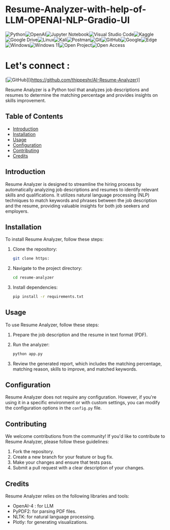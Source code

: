 # Resume-Analyzer-with-help-of-LLM-OPENAI-NLP-Gradio-UI

![Python](https://img.shields.io/badge/python-3670A0?style=for-the-badge&logo=python&logoColor=ffdd54)![OpenAI](https://img.shields.io/badge/OpenAI-412991.svg?style=for-the-badge&logo=OpenAI&logoColor=white)![Jupyter Notebook](https://img.shields.io/badge/jupyter-%23FA0F00.svg?style=for-the-badge&logo=jupyter&logoColor=white)![Visual Studio Code](https://img.shields.io/badge/Visual%20Studio%20Code-0078d7.svg?style=for-the-badge&logo=visual-studio-code&logoColor=white)![Kaggle](https://img.shields.io/badge/Kaggle-035a7d?style=for-the-badge&logo=kaggle&logoColor=white)![Google Drive](https://img.shields.io/badge/Google%20Drive-4285F4?style=for-the-badge&logo=googledrive&logoColor=white)![Linux](https://img.shields.io/badge/Linux-FCC624?style=for-the-badge&logo=linux&logoColor=black)![Kali](https://img.shields.io/badge/Kali-268BEE?style=for-the-badge&logo=kalilinux&logoColor=white)![Postman](https://img.shields.io/badge/Postman-FF6C37?style=for-the-badge&logo=postman&logoColor=white)![Git](https://img.shields.io/badge/git-%23F05033.svg?style=for-the-badge&logo=git&logoColor=white)![GitHub](https://img.shields.io/badge/github-%23121011.svg?style=for-the-badge&logo=github&logoColor=white)![Google](https://img.shields.io/badge/DuckDuckGo-DE5833?style=for-the-badge&logo=DuckDuckGo&logoColor=white)![Edge](https://img.shields.io/badge/Microsoft%20Edge-0078D7.svg?style=for-the-badge&logo=Microsoft-Edge&logoColor=white)![Windows](https://img.shields.io/badge/Windows-0078D6?style=for-the-badge&logo=windows&logoColor=white)![Windows 11](https://img.shields.io/badge/Windows%2011-%230079d5.svg?style=for-the-badge&logo=Windows%2011&logoColor=white)![Open Project](https://img.shields.io/badge/OpenProject-0770B8.svg?style=for-the-badge&logo=OpenProject&logoColor=white)![Open Access](https://img.shields.io/badge/Open%20Access-F68212.svg?style=for-the-badge&logo=Open-Access&logoColor=white)

# **Let's connect :**

[![GitHub](https://img.shields.io/badge/GitHub-181717.svg?style=for-the-badge&logo=GitHub&logoColor=white)][(https://github.com/thippeshr/AI-Resume-Analyzer)]

Resume Analyzer is a Python tool that analyzes job descriptions and resumes to determine the matching percentage and provides insights on skills improvement.

## Table of Contents

- [Introduction](#introduction)
- [Installation](#installation)
- [Usage](#usage)
- [Configuration](#configuration)
- [Contributing](#contributing)
- [Credits](#credits)

## Introduction

Resume Analyzer is designed to streamline the hiring process by automatically analyzing job descriptions and resumes to identify relevant skills and qualifications. It utilizes natural language processing (NLP) techniques to match keywords and phrases between the job description and the resume, providing valuable insights for both job seekers and employers.

## Installation

To install Resume Analyzer, follow these steps:

1. Clone the repository:

    ```bash
    git clone https:
    ```

2. Navigate to the project directory:

    ```bash
    cd resume-analyzer
    ```

3. Install dependencies:

    ```bash
    pip install -r requirements.txt
    ```

## Usage

To use Resume Analyzer, follow these steps:

1. Prepare the job description and the resume in text format (PDF).
2. Run the analyzer:

    ```bash
    python app.py
    ```

3. Review the generated report, which includes the matching percentage, matching reason, skills to improve, and matched keywords.

## Configuration

Resume Analyzer does not require any configuration. However, if you're using it in a specific environment or with custom settings, you can modify the configuration options in the `config.py` file.

## Contributing

We welcome contributions from the community! If you'd like to contribute to Resume Analyzer, please follow these guidelines:

1. Fork the repository.
2. Create a new branch for your feature or bug fix.
3. Make your changes and ensure that tests pass.
4. Submit a pull request with a clear description of your changes.

## Credits

Resume Analyzer relies on the following libraries and tools:
- OpenAI-4 : for LLM
- PyPDF2: for parsing PDF files.
- NLTK: for natural language processing.
- Plotly: for generating visualizations.
